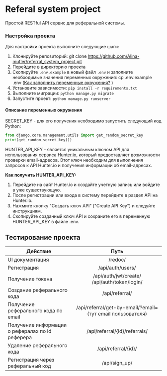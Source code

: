 # Referal system project

Простой RESTful API сервис для реферальной системы.

### Настройка проекта

Для настройки проекта выполните следующие шаги:

1. Клонируйте репозиторий:
git clone https://github.com/Alina-mufler/referral_system_project.git
2. Перейдите в директорию проекта
3. Скопируйте `.env.example` в новый файл `.env` и заполните необходимые значения переменных окружения:
cp .env.example .env ([Как заполнить переменные окружения?](#Description_env) )
4. Установите зависимости: 
```pip install -r requirements.txt```
5. Выполните миграции:
```python manage.py migrate```
6. Запустите проект:
```python manage.py runserver```


#### <a id="Description_env">Описание переменных окружения</a>
SECRET_KEY - для его получения необходимо запустить следующий код Python: 
```python
from django.core.management.utils import get_random_secret_key  
print(get_random_secret_key())
```
HUNTER_API_KEY - является уникальным ключом API 
для использования сервиса Hunter.io, который 
предоставляет возможности проверки email-адресов. 
Этот ключ необходим для выполнения запросов к API Hunter.io 
и получения информации об email-адресах.

**Как получить HUNTER_API_KEY:**

1. Перейдите на сайт Hunter.io и создайте учетную запись или войдите в уже существующую.
2. После регистрации или входа в систему перейдите в раздел API на Hunter.io.
3. Нажмите кнопку "Создать ключ API" ("Create API Key") и следуйте инструкциям.
4. Скопируйте созданный ключ API и сохраните его в переменную HUNTER_API_KEY в файле .env.


## Тестирование проекта 

| Действие                                        |                            Путь                            |
|-------------------------------------------------|:----------------------------------------------------------:|
| UI документация                                 |                          /redoc/                           |
| Регистрация                                     |                      /api/auth/users/                      |
| Получение токена                                |      /api/auth/jwt/create/<br/>/api/auth/token/login/      |
| Создание реферального кода                      |                       /api/referral/                       |
| Получение реферального кода по email            | /api/referral/get-by-email/?email=(тут email пользователя) |
| Получение информации о рефералах по id реферера |               /api/referral/{id}/referrals/                |
| Удаление реферального кода                      |                    /api/referral/{id}/                     |
| Регистрация через реферальный код               |   /api/sign_up/    |


